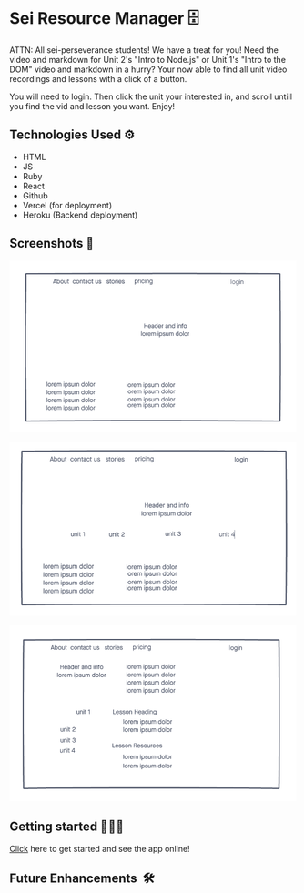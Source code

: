 # Sei Resource Manager  🗄

ATTN: All sei-perseverance students! We have a treat for you! Need the video and markdown for Unit 2's "Intro to Node.js" or Unit 1's "Intro to the DOM" video and markdown in a hurry? Your now able to find all unit video recordings and lessons with a click of a button. 
 
You will need to login. Then click the unit your interested in, and scroll untill you find the vid and lesson you want. Enjoy!

## Technologies Used ⚙️

<!-- - CSS3 -->
- HTML
- JS
- Ruby
- React
- Github 
- Vercel (for deployment)
- Heroku (Backend deployment)

## Screenshots 📸

![wireframe 1](./src/images/wireframe1.png)

![wireframe 2](./src/images/wireframe2.png)

![wireframe 3](./src/images/wireframe3.png)

## Getting started 🚴🏽‍♂️

[Click](https://sei-resource-manager.vercel.app/) here to get started and see the app online!


## Future Enhancements  🛠  
